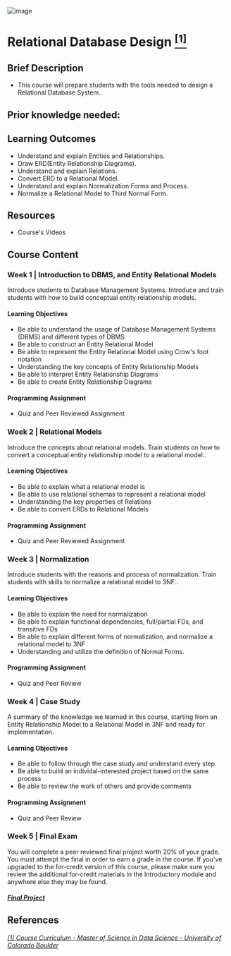 ![image](https://github.com/laithrasheed/DTSA5304_Fundamentals_of_Data_Visualization/assets/124019127/031aa6ba-746d-459b-8eb0-3fdde64eac4b)

# Relational Database Design [<sup>[1]</sup>](#reference-1)				

## Brief Description

- This course will prepare students with the tools needed to design a Relational Database System..


## Prior knowledge needed: 


## Learning Outcomes

- Understand and explain Entities and Relationships.
- Draw ERD(Entity Relationship Diagrams).
- Understand and explain Relations.
- Convert ERD to a Relational Model.
- Understand and explain Normalization Forms and Process.
- Normalize a Relational Model to Third Normal Form.

## Resources

- Course's Videos

## Course Content

### Week 1  | Introduction to DBMS, and Entity Relational Models

Introduce students to Database Management Systems. Introduce and train students with how to build conceptual entity relationship models.

#### Learning Objectives

- Be able to understand the usage of Database Management Systems (DBMS) and different types of DBMS
- Be able to construct an Entity Relational Model
- Be able to represent the Entity Relational Model using Crow's foot notation
- Understanding the key concepts of Entity Relationship Models
- Be able to interpret Entity Relationship Diagrams
- Be able to create Entity Relationship Diagrams

#### Programming Assignment

- Quiz and Peer Reviewed Assignment

### Week 2 |  Relational Models

Introduce the concepts about relational models. Train students on how to convert a conceptual entity relationship model to a relational model..

#### Learning Objectives

- Be able to explain what a relational model is
- Be able to use relational schemas to represent a relational model
- Understanding the key properties of Relations
- Be able to convert ERDs to Relational Models

#### Programming Assignment

- Quiz and Peer Reviewed Assignment

### Week 3 | Normalization

Introduce students with the reasons and process of normalization. Train students with skills to normalize a relational model to 3NF..

#### Learning Objectives

- Be able to explain the need for normalization
- Be able to explain functional dependencies, full/partial FDs, and transitive FDs
- Be able to explain different forms of normalization, and normalize a relational model to 3NF
- Understanding and utilize the definition of Normal Forms.

#### Programming Assignment

- Quiz and Peer Review

### Week 4 | Case Study

A summary of the knowledge we learned in this course, starting from an Entity Relationship Model to a Relational Model in 3NF and ready for implementation.

#### Learning Objectives

- Be able to follow through the case study and understand every step
- Be able to build an individal-interested project based on the same process
- Be able to review the work of others and provide comments

#### Programming Assignment

- Quiz and Peer Review

### Week 5 |  Final Exam

You will complete a peer reviewed final project worth 20% of your grade. You must attempt the final in order to earn a grade in the course. If you've upgraded to the for-credit version of this course, please make sure you review the additional for-credit materials in the Introductory module and anywhere else they may be found.

##### [Final Project]()


## References
###### <a name="reference-1"></a>[[1] Course Curriculum - Master of Science in Data Science - University of Colorado Boulder](https://www.colorado.edu/program/data-science/coursera/curriculum/dtsa5733)
